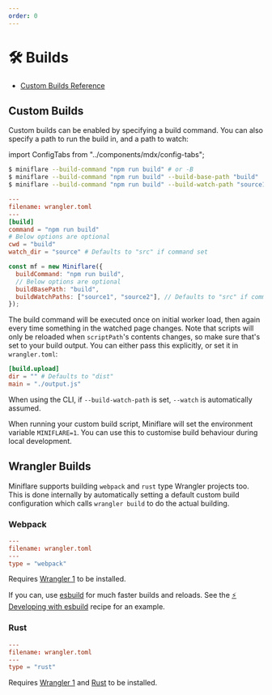 ```yaml
---
order: 0
---
```


# 🛠 Builds

- [Custom Builds Reference](https://developers.cloudflare.com/workers/cli-wrangler/configuration#build)

## Custom Builds

Custom builds can be enabled by specifying a build command. You can also specify
a path to run the build in, and a path to watch:

import ConfigTabs from "../components/mdx/config-tabs";

<ConfigTabs>

```sh
$ miniflare --build-command "npm run build" # or -B
$ miniflare --build-command "npm run build" --build-base-path "build"
$ miniflare --build-command "npm run build" --build-watch-path "source1" --build-watch-path "source2"
```

```toml
---
filename: wrangler.toml
---
[build]
command = "npm run build"
# Below options are optional
cwd = "build"
watch_dir = "source" # Defaults to "src" if command set
```

```js
const mf = new Miniflare({
  buildCommand: "npm run build",
  // Below options are optional
  buildBasePath: "build",
  buildWatchPaths: ["source1", "source2"], // Defaults to "src" if command set
});
```

</ConfigTabs>

The build command will be executed once on initial worker load, then again every
time something in the watched page changes. Note that scripts will only be
reloaded when `scriptPath`'s contents changes, so make sure that's set to your
build output. You can either pass this explicitly, or set it in `wrangler.toml`:

```toml
[build.upload]
dir = "" # Defaults to "dist"
main = "./output.js"
```

<Aside header="Tip">

When using the CLI, if `--build-watch-path` is set, `--watch` is automatically
assumed.

</Aside>

<Aside header="Tip">

When running your custom build script, Miniflare will set the environment
variable `MINIFLARE=1`. You can use this to customise build behaviour during
local development.

</Aside>

## Wrangler Builds

Miniflare supports building `webpack` and `rust` type Wrangler projects too.
This is done internally by automatically setting a default custom build
configuration which calls `wrangler build` to do the actual building.

### Webpack

```toml
---
filename: wrangler.toml
---
type = "webpack"
```

Requires
[Wrangler 1](https://developers.cloudflare.com/workers/cli-wrangler/install-update)
to be installed.

<Aside header="Tip">

If you can, use [esbuild](https://esbuild.github.io/) for much faster builds and
reloads. See the [⚡️ Developing with esbuild](/developing/esbuild) recipe for
an example.

</Aside>

### Rust

```toml
---
filename: wrangler.toml
---
type = "rust"
```

Requires
[Wrangler 1](https://developers.cloudflare.com/workers/cli-wrangler/install-update)
and [Rust](https://rustup.rs/) to be installed.
